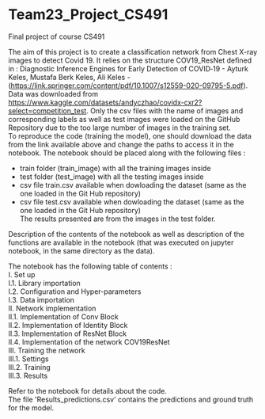 # Team23_Project_CS491
Final project of course CS491


The aim of this project is to create a classification network from Chest X-ray images to detect Covid 19. 
It relies on the structure COV19_ResNet defined in : Diagnostic Inference Engines for Early Detection of COVID‑19 - Ayturk Keles, Mustafa Berk Keles, Ali Keles - (https://link.springer.com/content/pdf/10.1007/s12559-020-09795-5.pdf). <br>
Data was downloaded from https://www.kaggle.com/datasets/andyczhao/covidx-cxr2?select=competition_test. Only the csv files with the name of images and corresponding labels as well as test images were loaded on the GitHub Repository due to the too large number of images in the training set.  <br>
To reproduce the code (training the model), one should download the data from the link available above and change the paths to access it in the notebook. The notebook should be placed along with the following files : <br>
- train folder (train_image) with all the training images inside  <br>
- test folder (test_image) with all the testing images inside  <br>
- csv file train.csv available when dowloading the dataset (same as the one loaded in the Git Hub repository)  <br>
- csv file test.csv available when dowloading the dataset (same as the one loaded in the Git Hub repository)  <br>
The results presented are from the images in the test folder. 

Description of the contents of the notebook as well as description of the functions are available in the notebook (that was executed on jupyter notebook, in the same directory as the data).<br>

The notebook has the following table of contents : <br> 
I. Set up <br>
I.1. Library importation <br>
I.2. Configuration and Hyper-parameters <br>
I.3. Data importation <br>
II. Network implementation <br>
II.1. Implementation of Conv Block <br>
II.2. Implementation of Identity Block <br>
II.3. Implementation of ResNet Block <br>
II.4. Implementation of the network COV19ResNet <br>
III. Training the network <br>
III.1. Settings <br>
III.2. Training <br>
III.3. Results <br>

Refer to the notebook for details about the code. <br>
The file 'Results_predictions.csv' contains the predictions and ground truth for the model. 
